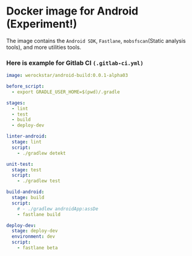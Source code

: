 # Docker image for Android (Experiment!)

The image contains the `Android SDK`, `Fastlane`, `mobsfscan`(Static analysis tools), and more utilities tools.

### Here is example for Gitlab CI `(.gitlab-ci.yml)`
```yaml
image: werockstar/android-build:0.0.1-alpha03

before_script:
  - export GRADLE_USER_HOME=$(pwd)/.gradle

stages:      
  - lint
  - test
  - build
  - deploy-dev

linter-android:   
  stage: lint
  script:
    - ./gradlew detekt

unit-test:   
  stage: test    
  script:
    - ./gradlew test

build-android:
  stage: build
  script:
    # - ./gradlew androidApp:assDe
    - fastlane build

deploy-dev:    
  stage: deploy-dev
  environment: dev
  script:
    - fastlane beta
```
